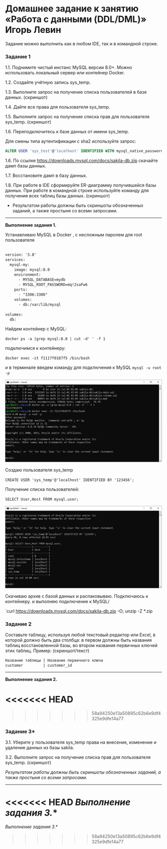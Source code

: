 
# Домашнее задание к занятию «Работа с данными (DDL/DML)» Игорь Левин


Задание можно выполнить как в любом IDE, так и в командной строке.

### Задание 1
1.1. Поднимите чистый инстанс MySQL версии 8.0+. Можно использовать локальный сервер или контейнер Docker.

1.2. Создайте учётную запись sys_temp. 

1.3. Выполните запрос на получение списка пользователей в базе данных. (скриншот)

1.4. Дайте все права для пользователя sys_temp. 

1.5. Выполните запрос на получение списка прав для пользователя sys_temp. (скриншот)

1.6. Переподключитесь к базе данных от имени sys_temp.

Для смены типа аутентификации с sha2 используйте запрос: 
```sql
ALTER USER 'sys_test'@'localhost' IDENTIFIED WITH mysql_native_password BY 'password';
```
1.6. По ссылке https://downloads.mysql.com/docs/sakila-db.zip скачайте дамп базы данных.

1.7. Восстановите дамп в базу данных.

1.8. При работе в IDE сформируйте ER-диаграмму получившейся базы данных. При работе в командной строке используйте команду для получения всех таблиц базы данных. (скриншот)


* Результатом работы должны быть скриншоты обозначенных заданий, а также простыня со всеми запросами.


---

**Выполнение задания 1.**


Устанавливаю MySQL в Docker , с несложным паролем для root пользователя

```

version: '3.8'
services:
  mysql-my:
    image: mysql:8.0
    environment:
      - MYSQL_DATABASE=mydb
      - MYSQL_ROOT_PASSWORD=mq!2saFw6
    ports:
      - "3306:3306"
    volumes:
      - db:/var/lib/mysql

volumes:
  db:
```

Найдем контейнер с MySQL:

`docker ps -a |grep mysql:8.0 | cut -d' ' -f 1`

подключимся к контейнеру:

`docker exec -it f1117f0187f5 /bin/bash`


и в терминале введем команду для подключения к MySQL
`mysql -u root -p`


 ![terminal.JPG](https://github.com/elekpow/netology/blob/main/reldb/lesson2/images/terminal.JPG)



Создаю пользователя sys_temp 

`CREATE USER 'sys_temp'@'localhost' IDENTIFIED BY '123456';`


Получение списка пользователей:

`SELECT User,Host FROM mysql.user;`


 ![users.JPG](https://github.com/elekpow/netology/blob/main/reldb/lesson2/images/users.JPG)


Скачиваю архив с базой данных и распаковываю. Подключаюсь к контейнеру. и выполняю подключение к MySQL/ 

`curl https://downloads.mysql.com/docs/sakila-db.zip -O; unzip -Z *.zip





### Задание 2
Составьте таблицу, используя любой текстовый редактор или Excel, в которой должно быть два столбца: в первом должны быть названия таблиц восстановленной базы, во втором названия первичных ключей этих таблиц. Пример: (скриншот/текст)
```
Название таблицы | Название первичного ключа
customer         | customer_id
```

---

**Выполнение задания 2.**


<<<<<<< HEAD
=======



>>>>>>> 58a94250e13a50895c62b6e9df4325e9dfe14a77
### Задание 3*
3.1. Уберите у пользователя sys_temp права на внесение, изменение и удаление данных из базы sakila.

3.2. Выполните запрос на получение списка прав для пользователя sys_temp. (скриншот)

*Результатом работы должны быть скриншоты обозначенных заданий, а также простыня со всеми запросами.*

---

<<<<<<< HEAD
**Выполнение задания 3*.**
=======
**Выполнение задания 3*.**
>>>>>>> 58a94250e13a50895c62b6e9df4325e9dfe14a77
